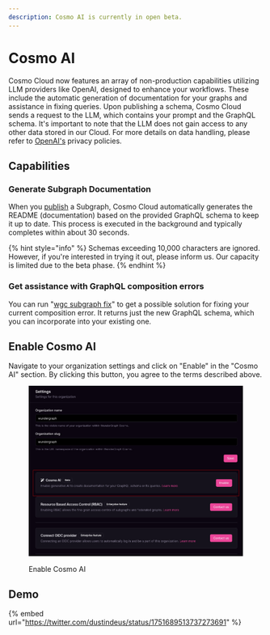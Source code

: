 ```yaml
---
description: Cosmo AI is currently in open beta.
---
```


# Cosmo AI

Cosmo Cloud now features an array of non-production capabilities utilizing LLM providers like OpenAI, designed to enhance your workflows. These include the automatic generation of documentation for your graphs and assistance in fixing queries. Upon publishing a schema, Cosmo Cloud sends a request to the LLM, which contains your prompt and the GraphQL schema. It's important to note that the LLM does not gain access to any other data stored in our Cloud. For more details on data handling, please refer to [OpenAI's](https://openai.com/enterprise-privacy) privacy policies.

## Capabilities

### **Generate Subgraph Documentation**

When you [publish](../cli/subgraph/publish.md) a Subgraph, Cosmo Cloud automatically generates the README (documentation) based on the provided GraphQL schema to keep it up to date. This process is executed in the background and typically completes within about 30 seconds.

{% hint style="info" %}
Schemas exceeding 10,000 characters are ignored. However, if you're interested in trying it out, please inform us. Our capacity is limited due to the beta phase.
{% endhint %}

### Get assistance with GraphQL composition errors

You can run "[wgc subgraph fix](../cli/subgraph/fix.md)" to get a possible solution for fixing your current composition error. It returns just the new GraphQL schema, which you can incorporate into your existing one.

## Enable Cosmo AI

Navigate to your organization settings and click on "Enable" in the "Cosmo AI" section. By clicking this button, you agree to the terms described above.

<figure><img src="../.gitbook/assets/image.png" alt=""><figcaption><p>Enable Cosmo AI</p></figcaption></figure>

## Demo

{% embed url="https://twitter.com/dustindeus/status/1751689513737273691" %}

